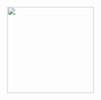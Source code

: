 <p align="center">
        <img src="https://github.com/minhson11/SHA-256/blob/main/giao%20di%E1%BB%87n.png" width="200"/>
    </p>
